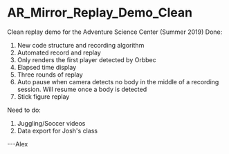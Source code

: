 # AR_Mirror_Replay_Demo_Clean
Clean replay demo for the Adventure Science Center (Summer 2019)
Done:
1. New code structure and recording algorithm
2. Automated record and replay
3. Only renders the first player detected by Orbbec
4. Elapsed time display
5. Three rounds of replay
6. Auto pause when camera detects no body in the middle of a recording session. Will resume once a body is detected
7. Stick figure replay

Need to do:
1. Juggling/Soccer videos
2. Data export for Josh's class

---Alex
